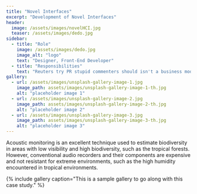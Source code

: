 ```yaml
---
title: "Novel Interfaces"
excerpt: "Development of Novel Interfaces"
header:
  image: /assets/images/novelHCI.jpg
  teaser: /assets/images/dedo.jpg
sidebar:
  - title: "Role"
    image: /assets/images/dedo.jpg
    image_alt: "logo"
    text: "Designer, Front-End Developer"
  - title: "Responsibilities"
    text: "Reuters try PR stupid commenters should isn't a business model"
gallery:
  - url: /assets/images/unsplash-gallery-image-1.jpg
    image_path: assets/images/unsplash-gallery-image-1-th.jpg
    alt: "placeholder image 1"
  - url: /assets/images/unsplash-gallery-image-2.jpg
    image_path: assets/images/unsplash-gallery-image-2-th.jpg
    alt: "placeholder image 2"
  - url: /assets/images/unsplash-gallery-image-3.jpg
    image_path: assets/images/unsplash-gallery-image-3-th.jpg
    alt: "placeholder image 3"
---
```


Acoustic monitoring is an excellent technique used to
estimate biodiversity in areas with low visibility and high biodiversity,
such as the tropical forests. However, conventional audio recorders and
their components are expensive and not resistant for extreme
environments, such as the high humidity encountered in tropical
 environments.

{% include gallery caption="This is a sample gallery to go along with this case study." %}

